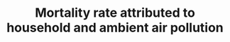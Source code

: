 ---
data_non_statistical: true
goal_meta_link: http://unstats.un.org/sdgs/files/metadata-compilation/Metadata-Goal-3.pdf
graph: null
graph_title: Mortality rate attributed to household and ambient air pollution
graph_type: null
has_metadata: false
indicator: 3.9.1
indicator_name: Mortality rate attributed to household and ambient air pollution
indicator_sort_order: 03-09-01
indicator_variable: null
layout: indicator
national_geographical_coverage: United States
permalink: /3-9-1/
published: true
reporting_status: notstarted
sdg_goal: 3
source_active_1: true
source_notes_1: null
source_title_1: null
target: By 2030, substantially reduce the number of deaths and illnesses from hazardous
  chemicals and air, water and soil pollution and contamination.
target_id: '3.9'
title: Mortality rate attributed to household and ambient air pollution
un_custodial_agency: 'WHO (Partnering Agencies: UNEP)'
un_designated_tier: '1'
variable_description: null
variable_notes: null
---
